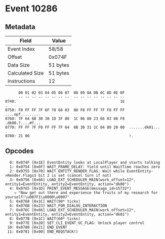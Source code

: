 # Event 10286

## Metadata

| Field           | Value    |
|-----------------|----------|
| Event Index     | 58/58    |
| Offset          | 0x074F   |
| Data Size       | 51 bytes |
| Calculated Size | 51 bytes |
| Instructions    | 12       |

```
      00 01 02 03 04 05 06 07  08 09 0A 0B 0C 0D 0E 0F
      -- -- -- -- -- -- -- --  -- -- -- -- -- -- -- --
0740:                                               1E                 .
0750: F0 FF FF 7F 6F 70 66 03  80 F8 FF FF 7F F8 FF FF  ....opf.........
0760: 7F 64 6B 30 30 1D 3F 80  1C 06 80 23 66 03 80 F8  .dk00.?....#f...
0770: FF FF 7F F8 FF FF 7F 64  6B 30 31 1C 04 80 20 00  .......dk01... .
0780: 21 00                                             !.              
```

## Opcodes

```
  0: 0x074F [0x1E] EventEntity looks at LocalPlayer and starts talking
  1: 0x0754 [0x6F] WAIT_FRAME_DELAY: Yield until WaitTime reaches zero
  2: 0x0755 [0x70] WAIT_ENTITY_RENDER_FLAG: Wait while EventEntity->Render.Flags3 bit 2 is set (cancel turn if not)
  3: 0x0756 [0x66] LOAD_EXT_SCHEDULER_MAIN(work_offset=12*, entity1=EventEntity, entity2=EventEntity, action="dk00")
  4: 0x0765 [0x1D] PRINT_EVENT_MESSAGE(message_id=15732*)
    → "Now get out there and experience the fruits of my research for yourself!\u007F1\u0000\u0007"
  5: 0x0768 [0x1C] WAIT(90* ticks)
  6: 0x076B [0x23] WAIT_FOR_DIALOG_INTERACTION
  7: 0x076C [0x66] LOAD_EXT_SCHEDULER_MAIN(work_offset=12*, entity1=EventEntity, entity2=EventEntity, action="dk01")
  8: 0x077B [0x1C] WAIT(60* ticks)
  9: 0x077E [0x20] SET_CLI_EVENT_UC_FLAG: Unlock player control
 10: 0x0780 [0x21] END_EVENT
 11: 0x0781 [0x00] END_REQSTACK()
```
